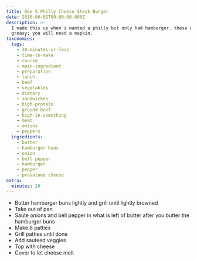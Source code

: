 ```yaml
---
title: Dee S Philly Cheese Steak Burger
date: 2010-06-02T00:00:00.000Z
description: >-
  I made this up when i wanted a philly but only had hamburger. these are
  greasy; you will need a napkin.
taxonomies:
  tags:
    - 30-minutes-or-less
    - time-to-make
    - course
    - main-ingredient
    - preparation
    - lunch
    - beef
    - vegetables
    - dietary
    - sandwiches
    - high-protein
    - ground-beef
    - high-in-something
    - meat
    - onions
    - peppers
  ingredients:
    - butter
    - hamburger buns
    - onion
    - bell pepper
    - hamburger
    - pepper
    - provolone cheese
extra:
  minutes: 20
---
```

 - Butter hamburger buns lightly and grill until lightly browned
 - Take out of pan
 - Saute onions and bell pepper in what is left of butter after you butter the hamburger buns
 - Make 6 patties
 - Grill patties until done
 - Add sauteed veggies
 - Top with cheese
 - Cover to let cheese melt
